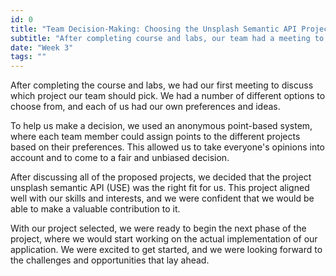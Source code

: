 ```yaml
---
id: 0
title: "Team Decision-Making: Choosing the Unsplash Semantic API Project"
subtitle: "After completing course and labs, our team had a meeting to discuss which project to pick. We used a point-based system to make an unbiased decision, and ultimately chose the unsplash semantic API (USE) project. We are confident in our skills and ability to contribute to the project and are excited to begin implementing our application."
date: "Week 3"
tags: ""
---
```

After completing the course and labs, we had our first meeting to discuss which project our team should pick. We had a number of different options to choose from, and each of us had our own preferences and ideas.

To help us make a decision, we used an anonymous point-based system, where each team member could assign points to the different projects based on their preferences. This allowed us to take everyone's opinions into account and to come to a fair and unbiased decision.

After discussing all of the proposed projects, we decided that the project unsplash semantic API (USE) was the right fit for us. This project aligned well with our skills and interests, and we were confident that we would be able to make a valuable contribution to it.

With our project selected, we were ready to begin the next phase of the project, where we would start working on the actual implementation of our application. We were excited to get started, and we were looking forward to the challenges and opportunities that lay ahead.
